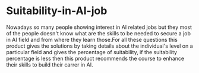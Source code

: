 # Suitability-in-AI-job
Nowadays so many people showing interest in AI related jobs but they most of the people doesn't know what are the skills to be needed to secure a job in AI field and from where they learn those.For all these questions this product gives the solutions by taking details about the individual's level on a particular field and gives the percentage of suitability, if the suitability percentage is less then this product recommends the course to enhance their skills to build their carrer in AI.
